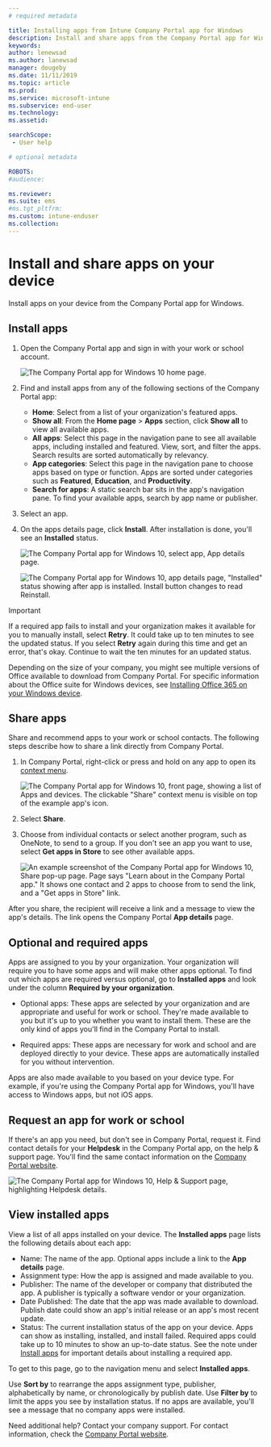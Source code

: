 ```yaml
---
# required metadata

title: Installing apps from Intune Company Portal app for Windows
description: Install and share apps from the Company Portal app for Windows
keywords:
author: lenewsad
ms.author: lanewsad
manager: dougeby
ms.date: 11/11/2019
ms.topic: article
ms.prod:
ms.service: microsoft-intune
ms.subservice: end-user
ms.technology:
ms.assetid:

searchScope:
 - User help

# optional metadata

ROBOTS:  
#audience:

ms.reviewer: 
ms.suite: ems
#ms.tgt_pltfrm:
ms.custom: intune-enduser
ms.collection: 
---
```


# Install and share apps on your device

Install apps on your device from the Company Portal app for Windows.

## Install apps

1. Open the Company Portal app and sign in with your work or school account.  

    ![The Company Portal app for Windows 10 home page.](./media/RS1_AppDetailsPage_Installed_03.png)
2. Find and install apps from any of the following sections of the Company Portal app:  

    * **Home**: Select from a list of your organization's featured apps.  
    * **Show all**: From the **Home page** > **Apps** section, click **Show all** to view all available apps.  
    * **All apps**: Select this page in the navigation pane to see all available apps, including installed and featured. View, sort, and filter the apps. Search results are sorted automatically by relevancy.  
    * **App categories**: Select this page in the navigation pane to choose apps based on type or function. Apps are sorted under categories such as **Featured**, **Education**, and **Productivity**.  
    * **Search for apps**: A static search bar sits in the app's navigation pane. To find your available apps, search by app name or publisher.  

3. Select an app.   
4. On the apps details page, click **Install**. After installation is done, you'll see an **Installed** status.  

    ![The Company Portal app for Windows 10, select app, App details page.](./media/RS1_AppDetailsPage_Installed_02.png)  
    
    ![The Company Portal app for Windows 10, app details page, "Installed" status showing after app is installed. Install button changes to read Reinstall.](./media/RS1_AppDetailsPage_Installed_01.png)    

> [!IMPORTANT]
> If a required app fails to install and your organization makes it available for you to manually install, select **Retry**. It could take up to ten minutes to see the updated status. If you select **Retry** again during this time and get an error, that's okay. Continue to wait the ten minutes for an updated status.   

Depending on the size of your company, you might see multiple versions of Office available to download from Company Portal. For specific information about the Office suite for Windows devices, see [Installing Office 365 on your Windows device](./install-office-windows.md).

## Share apps  
Share and recommend apps to your work or school contacts. The following steps describe how to share a link directly from Company Portal.

1. In Company Portal, right-click or press and hold on any app to open its [context menu](https://docs.microsoft.com//windows/uwp/design/controls-and-patterns/menus).  

    ![The Company Portal app for Windows 10, front page, showing a list of Apps and devices. The clickable "Share" context menu is visible on top of the example app's icon. ](./media/1808_ShareContext_CP_Windows.png)  

2. Select **Share**.
3. Choose from individual contacts or select another program, such as OneNote, to send to a group. If you don't see an app you want to use, select **Get apps in Store** to see other available apps.  

    ![An example screenshot of the Company Portal app for Windows 10, Share pop-up page. Page says "Learn about <example app name> in the Company Portal app." It shows one contact and 2 apps to choose from to send the link, and a "Get apps in Store" link. ](./media/1808_ShareApps_CP_Windows.png) 

After you share, the recipient will receive a link and a message to view the app's details. The link opens the Company Portal **App details** page. 

## Optional and required apps
Apps are assigned to you by your organization. Your organization will require you to have some apps and will make other apps optional. To find out which apps are required versus optional, go to **Installed apps** and look under the column **Required by your organization**.  

* Optional apps: These apps are selected by your organization and are appropriate and useful for work or school. They're made available to you but it's up to you whether you want to install them. These are the only kind of apps you'll find in the Company Portal to install. 

* Required apps: These apps are necessary for work and school and are deployed directly to your device. These apps are automatically installed for you without intervention. 

Apps are also made available to you based on your device type. For example, if you're using the Company Portal app for Windows, you'll have access to Windows apps, but not iOS apps.

## Request an app for work or school  
If there's an app you need, but don't see in Company Portal, request it. Find contact details for your **Helpdesk** in the Company Portal app, on the help & support page. You'll find the same contact information on the [Company Portal website](https://go.microsoft.com/fwlink/?linkid=2010980).    

  ![The Company Portal app for Windows 10, Help & Support page, highlighting Helpdesk details. ](./media/1812_UCP_Help_Support_helpdesk.png)  

## View installed apps  
View a list of all apps installed on your device. The **Installed apps** page lists the following details about each app:

* Name: The name of the app. Optional apps include a link to the **App details** page.
* Assignment type: How the app is assigned and made available to you. 
* Publisher: The name of the developer or company that distributed the app. A publisher is typically a software vendor or your organization.  
* Date Published: The date that the app was made available to download. Publish date could show an app's initial release or an app's most recent update.
* Status: The current installation status of the app on your device. Apps can show as installing, installed, and install failed. Required apps could take up to 10 minutes to show an up-to-date status. See the note under [Install apps](#install-apps) for important details about installing a required app. 

To get to this page, go to the navigation menu and select **Installed apps**.  


Use **Sort by** to rearrange the apps assignment type, publisher, alphabetically by name, or chronologically by publish date. Use **Filter by** to limit the apps you see by installation status.  If no apps are available, you'll see a message that no company apps were installed.  

Need additional help? Contact your company support. For contact information, check the [Company Portal website](https://go.microsoft.com/fwlink/?linkid=2010980).  
